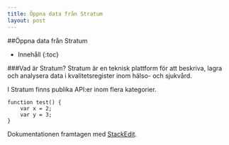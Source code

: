 ```yaml
---
title: Öppna data från Stratum
layout: post
---
```


##Öppna data från Stratum

* Innehåll
{:toc}

###Vad är Stratum?
Stratum är en teknisk plattform för att beskriva, lagra och analysera data i kvalitetsregister inom hälso- och sjukvård.

I Stratum finns publika API:er inom flera kategorier. 

```
function test() {
	var x = 2;
	var y = 3;
}
```

Dokumentationen framtagen med [<i class="icon-provider-stackedit"></i> StackEdit](https://stackedit.io/).
